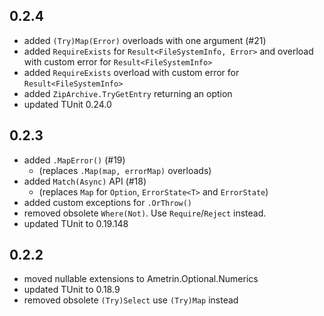 ## 0.2.4
- added `(Try)Map(Error)` overloads with one argument (#21)
- added `RequireExists` for `Result<FileSystemInfo, Error>` and overload with custom error for `Result<FileSystemInfo>`
- added `RequireExists` overload with custom error for `Result<FileSystemInfo>`
- added `ZipArchive.TryGetEntry` returning an option
- updated TUnit 0.24.0

## 0.2.3
- added `.MapError()` (#19) 
  - (replaces `.Map(map, errorMap)` overloads)
- added `Match(Async)` API (#18)
  - (replaces `Map` for `Option`, `ErrorState<T>` and `ErrorState`)
- added custom exceptions for `.OrThrow()`
- removed obsolete `Where(Not)`. Use `Require`/`Reject` instead.
- updated TUnit to 0.19.148

## 0.2.2
- moved nullable extensions to Ametrin.Optional.Numerics
- updated TUnit to 0.18.9
- removed obsolete `(Try)Select` use `(Try)Map` instead